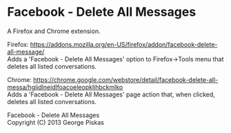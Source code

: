 Facebook - Delete All Messages
=============================

A Firefox and Chrome extension.

Firefox: https://addons.mozilla.org/en-US/firefox/addon/facebook-delete-all-message/ <br> Adds a 'Facebook - Delete All Messages' option to Firefox->Tools menu that deletes all listed conversations. 

Chrome: https://chrome.google.com/webstore/detail/facebook-delete-all-messa/hgiidlnejdlfoacoeleopkljhbckmlko <br> Adds a 'Facebook - Delete All Messages' page action that, when clicked, deletes all listed conversations.

Facebook - Delete All Messages <br> Copyright (C) 2013  George Piskas 
